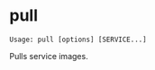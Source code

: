 <!--[metadata]>
+++
title = "pull"
description = "Pulls service images."
keywords = ["fig, composition, compose, docker, orchestration, cli,  pull"]
[menu.main]
identifier="pull.compose"
parent = "smn_compose_cli"
+++
<![end-metadata]-->

# pull

```
Usage: pull [options] [SERVICE...]
```

Pulls service images.

